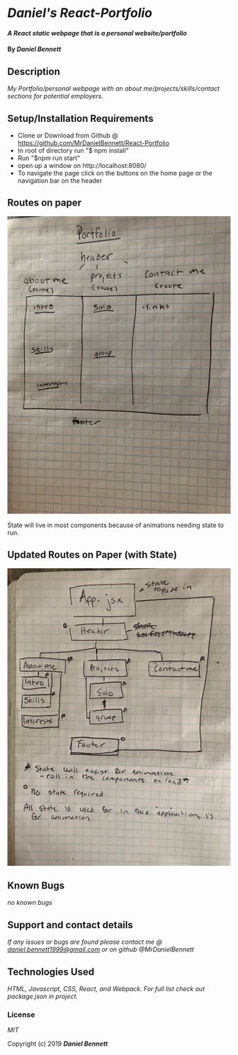 
# _Daniel's React-Portfolio_

#### _A React static webpage that is a personal website/portfolio_

#### By _**Daniel Bennett**_

## Description

_My Portfolio/personal webpage with an about me/projects/skills/contact sections for potential employers._


## Setup/Installation Requirements

* Clone or Download from Github @ https://github.com/MrDanielBennett/React-Portfolio
* In root of directory run "$ npm install"
* Run "$npm run start"
* open up a window on http://localhost:8080/
* To navigate the page click on the buttons on the home page or the navigation bar on the header

## Routes on paper

![Routes for Project](assets/images/routes.jpg)

State will live in most components because of animations needing state to run.
## Updated Routes on Paper (with State)
![Routes for Project](assets/images/routes2.jpg)

## Known Bugs

_no known bugs_

## Support and contact details

_If any issues or bugs are found please contact me @ daniel.bennett1999@gmail.com or on github @MrDanielBennett_

## Technologies Used

_HTML, Javascript, CSS, React, and Webpack. For full list check out package.json in project._
### License

*MIT*

Copyright (c) 2019 **_Daniel Bennett_**

